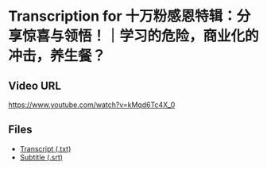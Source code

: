 # Transcription for 十万粉感恩特辑：分享惊喜与领悟！｜学习的危险，商业化的冲击，养生餐？
## Video URL
https://www.youtube.com/watch?v=kMqd6Tc4X_0
 
## Files
- [Transcript (.txt)](./transcript.txt)
- [Subtitle (.srt)](./transcript.srt)
